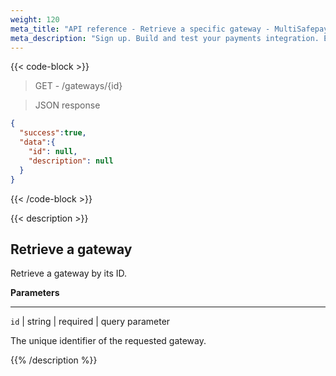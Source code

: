 ```yaml
---
weight: 120
meta_title: "API reference - Retrieve a specific gateway - MultiSafepay Docs"
meta_description: "Sign up. Build and test your payments integration. Explore our products and services. Use our API reference, SDKs, and wrappers. Get support."
---
```

{{< code-block >}}

> GET - /gateways/{id}

> JSON response

```json
{
  "success":true,
  "data":{
    "id": null,
    "description": null
  }
}
```
{{< /code-block >}}

{{< description >}}
## Retrieve a gateway

Retrieve a gateway by its ID.

**Parameters**

----------------
`id` | string | required | query parameter

The unique identifier of the requested gateway.

{{% /description %}}